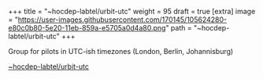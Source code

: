 
+++
title = "~hocdep-labtel/urbit-utc"
weight = 95
draft = true
[extra]
image = "https://user-images.githubusercontent.com/170145/105624280-e80c0b80-5e20-11eb-859a-e5705a0d4a80.png"
path = "~hocdep-labtel/urbit-utc"
+++


Group for pilots in UTC-ish timezones (London, Berlin, Johannisburg)

[~hocdep-labtel/urbit-utc](/~landscape/join/~hocdep-labtel/urbit-utc)
